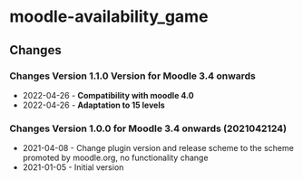 moodle-availability_game
========================

Changes
-------
### Changes Version 1.1.0 Version for Moodle 3.4 onwards

* 2022-04-26 - **Compatibility with moodle 4.0**
* 2022-04-26 - **Adaptation to 15 levels**

### Changes Version 1.0.0 for Moodle 3.4 onwards (2021042124)

* 2021-04-08 - Change plugin version and release scheme to the scheme promoted by moodle.org, no functionality change
* 2021-01-05 - Initial version
